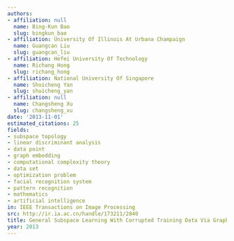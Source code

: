 ```yaml
---
authors:
- affiliation: null
  name: Bing-Kun Bao
  slug: bingkun_bao
- affiliation: University Of Illinois At Urbana Champaign
  name: Guangcan Liu
  slug: guangcan_liu
- affiliation: Hefei University Of Technology
  name: Richang Hong
  slug: richang_hong
- affiliation: National University Of Singapore
  name: Shuicheng Yan
  slug: shuicheng_yan
- affiliation: null
  name: Changsheng Xu
  slug: changsheng_xu
date: '2013-11-01'
estimated_citations: 25
fields:
- subspace topology
- linear discriminant analysis
- data point
- graph embedding
- computational complexity theory
- data set
- optimization problem
- facial recognition system
- pattern recognition
- mathematics
- artificial intelligence
in: IEEE Transactions on Image Processing
src: http://ir.ia.ac.cn/handle/173211/2840
title: General Subspace Learning With Corrupted Training Data Via Graph Embedding
year: 2013
---
```

